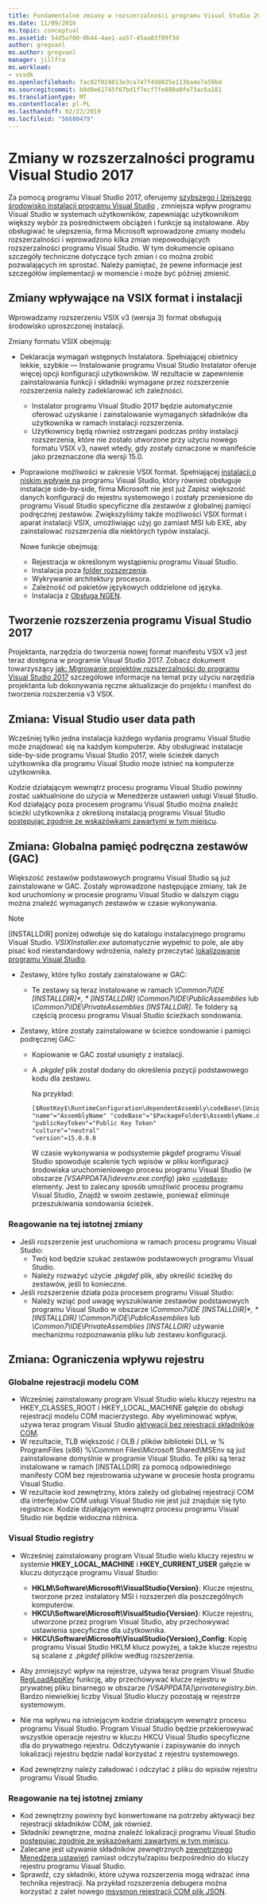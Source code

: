 ```yaml
---
title: Fundamentalne zmiany w rozszerzalności programu Visual Studio 2017 | Dokumentacja firmy Microsoft
ms.date: 11/09/2016
ms.topic: conceptual
ms.assetid: 54d5af60-0b44-4ae1-aa57-45aa03f89f3d
author: gregvanl
ms.author: gregvanl
manager: jillfra
ms.workload:
- vssdk
ms.openlocfilehash: fac02f024813e3ca747f498025e113ba4e7a59bd
ms.sourcegitcommit: b0d8e61745f67bd1f7ecf7fe080a0fe73ac6a181
ms.translationtype: MT
ms.contentlocale: pl-PL
ms.lasthandoff: 02/22/2019
ms.locfileid: "56680479"
---
```

# <a name="changes-in-visual-studio-2017-extensibility"></a>Zmiany w rozszerzalności programu Visual Studio 2017

Za pomocą programu Visual Studio 2017, oferujemy [szybszego i lżejszego środowisko instalacji programu Visual Studio](https://devblogs.microsoft.com/visualstudio/faster-leaner-visual-studio-installer) , zmniejsza wpływ programu Visual Studio w systemach użytkowników, zapewniając użytkownikom większy wybór za pośrednictwem obciążeń i funkcje są instalowane. Aby obsługiwać te ulepszenia, firma Microsoft wprowadzone zmiany modelu rozszerzalności i wprowadzono kilka zmian niepowodujących rozszerzalności programu Visual Studio. W tym dokumencie opisano szczegóły techniczne dotyczące tych zmian i co można zrobić pozwalających im sprostać. Należy pamiętać, że pewne informacje jest szczegółów implementacji w momencie i może być później zmienić.

## <a name="changes-affecting-vsix-format-and-installation"></a>Zmiany wpływające na VSIX format i instalacji

Wprowadzamy rozszerzeniu VSIX v3 (wersja 3) format obsługują środowisko uproszczonej instalacji.

Zmiany formatu VSIX obejmują:

* Deklaracja wymagań wstępnych Instalatora. Spełniającej obietnicy lekkie, szybkie — Instalowanie programu Visual Studio Instalator oferuje więcej opcji konfiguracji użytkowników. W rezultacie w zapewnienie zainstalowania funkcji i składniki wymagane przez rozszerzenie rozszerzenia należy zadeklarować ich zależności.
  * Instalator programu Visual Studio 2017 będzie automatycznie oferować uzyskanie i zainstalowanie wymaganych składników dla użytkownika w ramach instalacji rozszerzenia.
  * Użytkownicy będą również ostrzegani podczas próby instalacji rozszerzenia, które nie zostało utworzone przy użyciu nowego formatu VSIX v3, nawet wtedy, gdy zostały oznaczone w manifeście jako przeznaczone dla wersji 15.0.
* Poprawione możliwości w zakresie VSIX format. Spełniającej [instalacji o niskim wpływie na](https://devblogs.microsoft.com/visualstudio/anatomy-of-a-low-impact-visual-studio-install) programu Visual Studio, który również obsługuje instalacje side-by-side, firma Microsoft nie jest już Zapisz większość danych konfiguracji do rejestru systemowego i zostały przeniesione do programu Visual Studio specyficzne dla zestawów z globalnej pamięci podręcznej zestawów. Zwiększyliśmy także możliwości VSIX format i aparat instalacji VSIX, umożliwiając użyj go zamiast MSI lub EXE, aby zainstalować rozszerzenia dla niektórych typów instalacji.

  Nowe funkcje obejmują:

  * Rejestracja w określonym wystąpieniu programu Visual Studio.
  * Instalacja poza [folder rozszerzenia](set-install-root.md).
  * Wykrywanie architektury procesora.
  * Zależność od pakietów językowych oddzielone od języka.
  * Instalacja z [Obsługa NGEN](ngen-support.md).

## <a name="building-an-extension-for-visual-studio-2017"></a>Tworzenie rozszerzenia programu Visual Studio 2017

Projektanta, narzędzia do tworzenia nowej format manifestu VSIX v3 jest teraz dostępna w programie Visual Studio 2017. Zobacz dokument towarzyszący [jak: Migrowanie projektów rozszerzalności do programu Visual Studio 2017](how-to-migrate-extensibility-projects-to-visual-studio-2017.md) szczegółowe informacje na temat przy użyciu narzędzia projektanta lub dokonywania ręczne aktualizacje do projektu i manifest do tworzenia rozszerzenia v3 VSIX.

## <a name="change-visual-studio-user-data-path"></a>Zmiana: Visual Studio user data path

Wcześniej tylko jedna instalacja każdego wydania programu Visual Studio może znajdować się na każdym komputerze. Aby obsługiwać instalacje side-by-side programu Visual Studio 2017, wiele ścieżek danych użytkownika dla programu Visual Studio może istnieć na komputerze użytkownika.

Kodzie działającym wewnątrz procesu programu Visual Studio powinny zostać uaktualnione do użycia w Menedżerze ustawień usługi Visual Studio. Kod działający poza procesem programu Visual Studio można znaleźć ścieżki użytkownika z określoną instalacją programu Visual Studio [postępując zgodnie ze wskazówkami zawartymi w tym miejscu](locating-visual-studio.md).

## <a name="change-global-assembly-cache-gac"></a>Zmiana: Globalna pamięć podręczna zestawów (GAC)

Większość zestawów podstawowych programu Visual Studio są już zainstalowane w GAC. Zostały wprowadzone następujące zmiany, tak że kod uruchomiony w procesie programu Visual Studio w dalszym ciągu można znaleźć wymaganych zestawów w czasie wykonywania.

> [!NOTE]
> [INSTALLDIR] poniżej odwołuje się do katalogu instalacyjnego programu Visual Studio. *VSIXInstaller.exe* automatycznie wypełnić to pole, ale aby pisać kod niestandardowy wdrożenia, należy przeczytać [lokalizowanie programu Visual Studio](locating-visual-studio.md).

* Zestawy, które tylko zostały zainstalowane w GAC:
  * Te zestawy są teraz instalowane w ramach <em>\Common7\IDE [INSTALLDIR]\*, * [INSTALLDIR] \Common7\IDE\PublicAssemblies</em> lub *\Common7\IDE\PrivateAssemblies [INSTALLDIR]*. Te foldery są częścią procesu programu Visual Studio ścieżkach sondowania.

* Zestawy, które zostały zainstalowane w ścieżce sondowanie i pamięci podręcznej GAC:
  * Kopiowanie w GAC został usunięty z instalacji.
  * A *.pkgdef* plik został dodany do określenia pozycji podstawowego kodu dla zestawu.

    Na przykład:

    ```xml
    [$RootKey$\RuntimeConfiguration\dependentAssembly\codeBase\{UniqueGUID}]
    "name"="AssemblyName" "codeBase"="$PackageFolder$\AssemblyName.dll"
    "publicKeyToken"="Public Key Token"
    "culture"="neutral"
    "version"=15.0.0.0
    ```
    W czasie wykonywania w podsystemie pkgdef programu Visual Studio spowoduje scalenie tych wpisów w pliku konfiguracji środowiska uruchomieniowego procesu programu Visual Studio (w obszarze *[VSAPPDATA]\devenv.exe.config*) jako [ `<codeBase>` ](/dotnet/framework/configure-apps/file-schema/runtime/codebase-element) elementy. Jest to zalecany sposób umożliwić procesu programu Visual Studio, Znajdź w swoim zestawie, ponieważ eliminuje przeszukiwania sondowania ścieżek.

### <a name="reacting-to-this-breaking-change"></a>Reagowanie na tej istotnej zmiany

* Jeśli rozszerzenie jest uruchomiona w ramach procesu programu Visual Studio:
  * Twój kod będzie szukać zestawów podstawowych programu Visual Studio.
  * Należy rozważyć użycie *.pkgdef* plik, aby określić ścieżkę do zestawów, jeśli to konieczne.
* Jeśli rozszerzenie działa poza procesem programu Visual Studio:
  * Należy wziąć pod uwagę wyszukiwanie zestawów podstawowych programu Visual Studio w obszarze <em>\Common7\IDE [INSTALLDIR]\*, * [INSTALLDIR] \Common7\IDE\PublicAssemblies</em> lub *\Common7\IDE\PrivateAssemblies [INSTALLDIR]* używanie mechanizmu rozpoznawania pliku lub zestawu konfiguracji.

## <a name="change-reduce-registry-impact"></a>Zmiana: Ograniczenia wpływu rejestru

### <a name="global-com-registration"></a>Globalne rejestracji modelu COM

* Wcześniej zainstalowany program Visual Studio wielu kluczy rejestru na HKEY_CLASSES_ROOT i HKEY_LOCAL_MACHINE gałęzie do obsługi rejestracji modelu COM macierzystego. Aby wyeliminować wpływ, używa teraz program Visual Studio [aktywacji bez rejestracji składników COM](https://msdn.microsoft.com/library/ms973913.aspx).
* W rezultacie, TLB większość / OLB / plików biblioteki DLL w % ProgramFiles (x86) %\Common Files\Microsoft Shared\MSEnv są już zainstalowane domyślnie w programie Visual Studio. Te pliki są teraz instalowane w ramach [INSTALLDIR] za pomocą odpowiedniego manifesty COM bez rejestrowania używane w procesie hosta programu Visual Studio.
* W rezultacie kod zewnętrzny, która zależy od globalnej rejestracji COM dla interfejsów COM usługi Visual Studio nie jest już znajduje się tyto registrace. Kodzie działającym wewnątrz procesu programu Visual Studio nie będzie widoczna różnica.

### <a name="visual-studio-registry"></a>Visual Studio registry

* Wcześniej zainstalowany program Visual Studio wielu kluczy rejestru w systemie **HKEY_LOCAL_MACHINE** i **HKEY_CURRENT_USER** gałęzie w kluczu dotyczące programu Visual Studio:
  * **HKLM\Software\Microsoft\VisualStudio\{Version}**: Klucze rejestru, tworzone przez instalatory MSI i rozszerzeń dla poszczególnych komputerów.
  * **HKCU\Software\Microsoft\VisualStudio\{Version}**: Klucze rejestru, utworzone przez program Visual Studio, aby przechowywać ustawienia specyficzne dla użytkownika.
  * **HKCU\Software\Microsoft\VisualStudio\{Version}_Config**: Kopię programu Visual Studio HKLM klucz powyżej, a także klucze rejestru są scalane z *.pkgdef* plików według rozszerzenia.
* Aby zmniejszyć wpływ na rejestrze, używa teraz program Visual Studio [RegLoadAppKey](/windows/desktop/api/winreg/nf-winreg-regloadappkeya) funkcję, aby przechowywać klucze rejestru w prywatnej pliku binarnego w obszarze *[VSAPPDATA]\privateregistry.bin*. Bardzo niewielkiej liczby Visual Studio kluczy pozostają w rejestrze systemowym.

* Nie ma wpływu na istniejącym kodzie działającym wewnątrz procesu programu Visual Studio. Program Visual Studio będzie przekierowywać wszystkie operacje rejestru w kluczu HKCU Visual Studio specyficzne dla do prywatnego rejestru. Odczytywanie i zapisywanie do innych lokalizacji rejestru będzie nadal korzystać z rejestru systemowego.
* Kod zewnętrzny należy załadować i odczytać z pliku do wpisów rejestru programu Visual Studio.

### <a name="reacting-to-this-breaking-change"></a>Reagowanie na tej istotnej zmiany

* Kod zewnętrzny powinny być konwertowane na potrzeby aktywacji bez rejestracji składników COM, jak również.
* Składniki zewnętrzne, można znaleźć lokalizacji programu Visual Studio [postępując zgodnie ze wskazówkami zawartymi w tym miejscu](https://devblogs.microsoft.com/setup/changes-to-visual-studio-15-setup).
* Zalecane jest używanie składników zewnętrznych [zewnętrznego Menedżera ustawień](/dotnet/api/microsoft.visualstudio.settings.externalsettingsmanager) zamiast odczytu/zapisu bezpośrednio do kluczy rejestru programu Visual Studio.
* Sprawdź, czy składniki, które używa rozszerzenia mogą wdrażać inna technika rejestracji. Na przykład rozszerzenia debugera można korzystać z zalet nowego [msvsmon rejestracji COM plik JSON](migrate-debugger-COM-registration.md).
